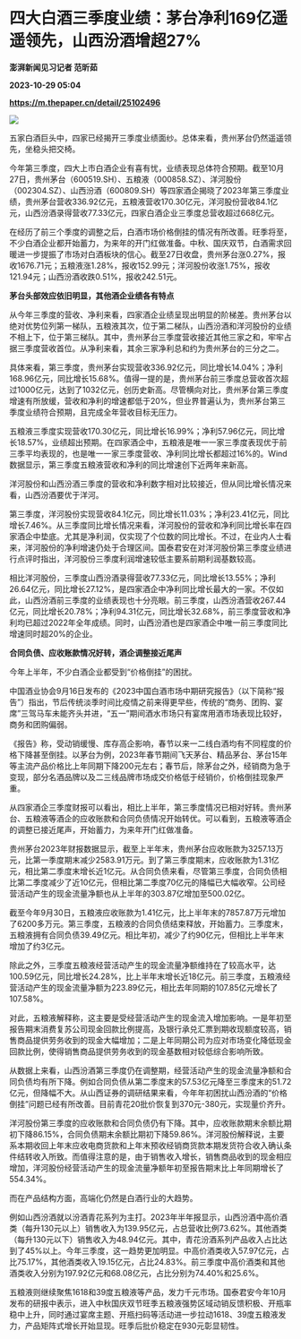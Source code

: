 # 四大白酒三季度业绩：茅台净利169亿遥遥领先，山西汾酒增超27%
**澎湃新闻见习记者 范昕茹**

**2023-10-29 05:04**

**https://m.thepaper.cn/detail/25102496**

![](https://imagecloud.thepaper.cn/thepaper/image/276/72/551.jpg)

五家白酒巨头中，四家已经揭开三季度业绩面纱。总体来看，贵州茅台仍然遥遥领先，坐稳头把交椅。

今年第三季度，四大上市白酒企业有喜有忧，业绩表现总体符合预期。截至10月27日，贵州茅台（600519.SH）、五粮液（000858.SZ）、洋河股份（002304.SZ）、山西汾酒（600809.SH）等四家酒企揭晓了2023年第三季度业绩，贵州茅台营收336.92亿元，五粮液营收170.30亿元，洋河股份营收84.1亿元，山西汾酒录得营收77.33亿元，四家白酒企业三季度总营收超过668亿元。

在经历了前三个季度的调整之后，白酒市场价格倒挂的情况有所改善。旺季将至，不少白酒企业都开始蓄力，为来年的开门红做准备。中秋、国庆双节，白酒需求回暖进一步提振了市场对白酒板块的信心。截至27日收盘，贵州茅台涨0.27%，报收1676.71元；五粮液涨1.28%，报收152.99元；洋河股份收涨1.75%，报收121.94元；山西汾酒收跌0.51%，报收242.51元。

**茅台头部效应依旧明显，其他酒企业绩各有特点**

从今年三季度的营收、净利来看，四家酒企业绩呈现出明显的阶梯差。贵州茅台以绝对优势位列第一梯队，五粮液其次，位于第二梯队，山西汾酒和洋河股份的业绩不相上下，位于第三梯队。其中，贵州茅台三季度营收接近其他三家之和，牢牢占据三季度营收首位。从净利来看，其余三家净利总和约为贵州茅台的三分之二。

具体来看，第三季度，贵州茅台实现营收336.92亿元，同比增长14.04%；净利168.96亿元，同比增长15.68%。值得一提的是，贵州茅台前三季度总营收首次超过1000亿元，达到了1032亿元，创历史新高。尽管横向对比，贵州茅台第三季度增速有所放缓，营收和净利的增速都低于20%，但业界普遍认为，贵州茅台第三季度业绩符合预期，且完成全年营收目标无压力。

五粮液三季度实现营收170.30亿元，同比增长16.99%；净利57.96亿元，同比增长18.57%，业绩超出预期。在四家酒企中，五粮液是唯一一家三季度表现优于前三季平均表现的，也是唯一一家三季度营收、净利同比增长都超过16%的。Wind数据显示，第三季度五粮液营收和净利的同比增速创下近两年来新高。

洋河股份和山西汾酒三季度的营收和净利数字相对比较接近，但从同比增长情况来看，山西汾酒要优于洋河。

第三季度，洋河股份实现营收84.1亿元，同比增长11.03%；净利23.41亿元，同比增长7.46%。从三季度同比增长情况来看，洋河股份的营收和净利同比增长率在四家酒企中垫底。尤其是净利润，仅实现了个位数的同比增长。不过，在业内人士看来，洋河股份的净利增速仍处于合理区间。国泰君安在对洋河股份第三季度业绩进行点评时指出，洋河股份三季度利润增速较低主要系前期利润基数较高。

相比洋河股份，三季度山西汾酒录得营收77.33亿元，同比增长13.55%；净利26.64亿元，同比增长27.12%，是四家酒企中净利同比增长最大的一家。不仅如此，山西汾酒前三季度的业绩表现也十分亮眼。前三季度，山西汾酒营收267.44亿元，同比增长20.78%；净利94.31亿元，同比增长32.68%，前三季度营收和净利均已超过2022年全年成绩。同时，山西汾酒也是四家酒企中唯一前三季度同比增速同时超20%的企业。

**合同负债、应收账款情况好转，酒企调整接近尾声**

今年上半年，不少白酒企业都受到“价格倒挂”的困扰。

中国酒业协会9月16日发布的《2023中国白酒市场中期研究报告》（以下简称“报告”）指出，节后传统淡季时间比疫情之前来得更早些，传统的“商务、团购、宴席”三驾马车未能齐头并进，“五一”期间酒水市场只有宴席用酒市场表现比较好，商务和团购偏弱。

《报告》称，受动销缓慢、库存高企影响，春节以来一二线白酒均有不同程度的价格下降甚至倒挂。以茅台为例，2023年春节期间飞天茅台、精品茅台、茅台15年等主流产品价格比上年同期下降200元左右；春节后，除茅台之外，经销商为急于变现，部分名酒品牌以及二三线品牌市场成交价格低于经销价，价格倒挂现象严重。

从四家酒企三季度财报可以看出，相比上半年，第三季度情况已相对好转。贵州茅台、五粮液等酒企的应收账款和合同负债情况开始转优。可以看到，五粮液等酒企的调整已接近尾声，开始蓄力，为来年开门红做准备。

贵州茅台2023年财报数据显示，截至上半年末，贵州茅台应收账款为3257.13万元，比第一季度期末减少2583.91万元。到了第三季度期末，应收账款为1.31亿元，相比第二季度末增长近1亿元。从合同负债来看，尽管第三季度，合同负债相比第二季度减少了近10亿元，但相比第二季度70亿元的降幅已大幅收窄。公司经营活动产生的现金流量净额也从上半年的303.87亿增加至500.02亿。

截至今年9月30日，五粮液应收账款为1.41亿元，比上半年末的7857.87万元增加了6200多万元。第三季度，五粮液的合同负债结束释放，开始蓄力。三季度末，五粮液拥有合同负债39.49亿元。相比年初，减少了约90亿元，但相比上半年末增加了约3亿元。

除此之外，三季度五粮液经营活动产生的现金流量净额维持在了较高水平，达100.59亿元，同比增长24.28%，比上半年末增长近18亿元。前三季度，五粮液经营活动产生的现金流量净额为223.89亿元，相比去年同期的107.85亿元增长了107.58%。

对此，五粮液解释称，这主要是受经营活动产生的现金流入增加影响。一是年初至报告期末消费复苏公司现金回款比例提高，及银行承兑汇票到期收现额度较高，销售商品提供劳务收到的现金大幅增加；二是上年同期公司为应对市场变化降低现金回款比例，使得销售商品提供劳务收到的现金基数相对较低综合影响所致。

从数据上来看，山西汾酒第三季度仍在调整期，经营活动产生的现金流量净额和合同负债均有所下降。例如合同负债从第二季度末的57.53亿元降至三季度末的51.72亿元，但降幅不大。从山西证券的调研结果来看，今年年初困扰山西汾酒的“价格倒挂”问题已经有所改善。目前青花20批价恢复到370元-380元，实现量价齐升。

洋河股份第三季度的应收账款和合同负债仍有下降。其中，应收账款期末余额比期初下降86.15%，合同负债期末余额比期初下降59.86%。洋河股份解释说，主要系本期收回上年末应收电商货款和上年末预收经销商货款本期发货符合收入确认条件结转收入所致。而值得注意的是，由于销售收入增长，销售商品收到的现金相应增加，洋河股份经营活动产生的现金流量净额年初至报告期末比上年同期增长了554.34%。

而在产品结构方面，高端化仍然是白酒行业的大趋势。

例如山西汾酒就以汾酒青花系列为主打。2023年半年报显示，山西汾酒中高价酒类（每升130元以上）销售收入为139.95亿元，占总营收比例73.62%。其他酒类（每升130元以下）销售收入为48.94亿元。其中，青花汾酒系列产品收入占比达到了45%以上。今年三季度，这一趋势更加明显。中高价酒类收入57.97亿元，占比75.17%，其他酒类收入19.15亿元，占比24.83%。前三季度中高价酒类和其他酒类收入分别为197.92亿元和68.08亿元，占比分别为74.40%和25.6%。

五粮液则继续聚焦1618和39度五粮液等产品，发力千元市场。国泰君安今年10月发布的研报中表示，进入中秋国庆双节旺季五粮液强势区域动销反馈积极、开瓶率稳中上升，同时通过宴席主题、开瓶扫码等活动进一步拉动1618、39度五粮液发力，产品矩阵式增长开始显现。旺季后批价稳定在930元彰显韧性。